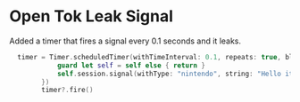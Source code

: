 Open Tok Leak Signal
==============================

Added a timer that fires a signal every 0.1 seconds and it leaks.


```swift
  timer = Timer.scheduledTimer(withTimeInterval: 0.1, repeats: true, block: { [weak self] _ in
            guard let self = self else { return }
            self.session.signal(withType: "nintendo", string: "Hello its me mario", connection: nil, error: nil)
        })
        timer?.fire()
```

